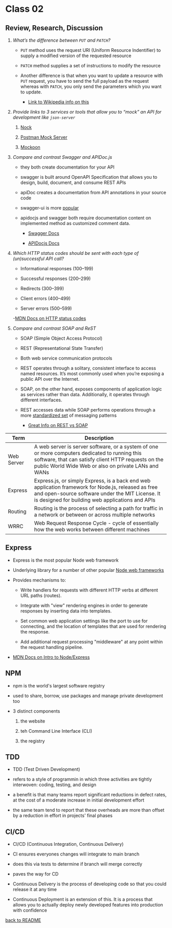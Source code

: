 # Class 02

## Review, Research, Discussion

1. _What’s the difference between `PUT` and `PATCH`?_

    - `PUT` method uses the request URI (Uniform Resource Indentifier) to supply a modified version of the requested resource

    - `PATCH` method supplies a set of instructions to modify the resource

    - Another difference is that when you want to update a resource with `PUT` request, you have to send the full payload as the request whereas with `PATCH`, you only send the parameters which you want to update.

        - [Link to Wikipedia info on this](https://en.wikipedia.org/wiki/Patch_verb#:~:text=The%20main%20difference%20between%20the,instructions%20to%20modify%20the%20resource.)

1. _Provide links to 3 services or tools that allow you to “mock” an API for development like `json-server`_

    1. [Nock](https://github.com/nock/nock)

    1. [Postman Mock Server](https://learning.postman.com/docs/designing-and-developing-your-api/mocking-data/setting-up-mock/)

    1. [Mockoon](https://mockoon.com/)

1. _Compare and contrast Swagger and APIDoc.js_

    - they both create documentation for your API

    - swagger is built around OpenAPI Specification that allows you to design, build, document, and consume REST APIs

    - apiDoc creates a documentation from API annotations in your source code

    - swagger-ui is more [popular](https://www.npmtrends.com/apidoc-vs-swagger-ui)

    - apidocjs and swagger both require documentation content on implemented method as customized comment data.

        - [Swagger Docs](https://swagger.io/docs/specification/about/)

        - [APIDocjs Docs](https://apidocjs.com/)

1. _Which HTTP status codes should be sent with each type of (un)successful API call?_

    - Informational responses (100–199)

    - Successful responses (200–299)

    - Redirects (300–399)

    - Client errors (400–499)

    - Server errors (500–599)

    -[MDN Docs on HTTP status codes](https://developer.mozilla.org/en-US/docs/Web/HTTP/Status)

1. _Compare and contrast SOAP and ReST_

    - SOAP (Simple Object Access Protocol)

    - REST (Representational State Transfer)

    - Both web service communication protocols

    - REST operates through a solitary, consistent interface to access named resources. It’s most commonly used when you’re exposing a public API over the Internet.

    - SOAP, on the other hand, exposes components of application logic as services rather than data. Additionally, it operates through different interfaces.

    - REST accesses data while SOAP performs operations through a more [standardized set](http://blog.smartbear.com/apis/understanding-soap-and-rest-basics/) of messaging patterns

        - [Great Info on REST vs SOAP](https://stackify.com/soap-vs-rest/)

| Term      | Description |
| ----------- | ----------- |
| Web Server  |   A web server is server software, or a system of one or more computers dedicated to running this software, that can satisfy client HTTP requests on the public World Wide Web or also on private LANs and WANs|
| Express     |   Express.js, or simply Express, is a back end web application framework for Node.js, released as free and open-source software under the MIT License. It is designed for building web applications and APIs|
| Routing     |   Routing is the process of selecting a path for traffic in a network or between or across multiple networks|
| WRRC        |   Web Request Response Cycle - cycle of essentially how the web works between different machines|

## Express

- Express is the most popular Node web framework

- Underlying library for a number of other popular [Node web frameworks](https://expressjs.com/en/resources/frameworks.html)

- Provides mechanisms to:

  - Write handlers for requests with different HTTP verbs at different URL paths (routes).

  - Integrate with "view" rendering engines in order to generate responses by inserting data into templates.

  - Set common web application settings like the port to use for connecting, and the location of templates that are used for rendering the response.

  - Add additional request processing "middleware" at any point within the request handling pipeline.

- [MDN Docs on Intro to Node/Express](https://developer.mozilla.org/en-US/docs/Learn/Server-side/Express_Nodejs/Introduction)

## NPM

- npm is the world's largest software registry

- used to share, borrow, use packages and manage private development too

- 3 distinct components

  1. the website

  1. teh Command Line Interface (CLI)

  1. the registry

## TDD

- TDD (Test Driven Development)

- refers to a style of programmin in which three activities are tightly interwoven: coding, testing, and design

- a benefit is that many teams report significant reductions in defect rates, at the cost of a moderate increase in initial development effort

- the same team tend to report that these overheads are more than offset by a reduction in effort in projects' final phases

## CI/CD

- CI/CD (Continuous Integration, Continuous Delivery)

- CI ensures everyones changes will integrate to main branch

- does this via tests to determine if branch will merge correctly

- paves the way for CD

- Continuous Delivery is the process of developing code so that you could release it at any time

- Continuous Deployment is an extension of this. It is a process that allows you to actually deploy newly developed features into production with confidence

[back to README](README.md)

